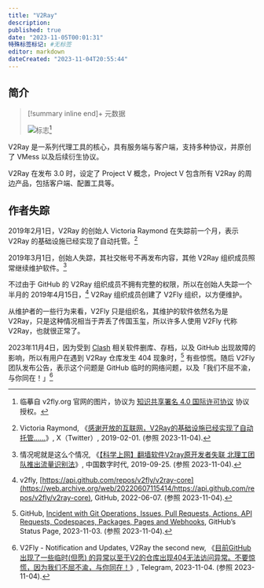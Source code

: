 ```yaml
---
title: "V2Ray"
description:
published: true
date: "2023-11-05T00:01:31"
特殊标签标记: #无标签
editor: markdown
dateCreated: "2023-11-04T20:55:44"
---
```


## 简介

> [!summary inline end]+ 元数据
>
> ![标志](https://s3.tebi.io/ggame/ShareX/anti-censorship_VPN_V2Ray.svg)[^logo]

[^logo]: 临摹自 v2fly.org 官网的图片，协议为 [知识共享署名 4.0 国际许可协议](https://creativecommons.org/licenses/by/4.0/deed.zh) 协议授权。

V2Ray 是一系列代理工具的核心，具有服务端与客户端，支持多种协议，并原创了 VMess 以及后续衍生协议。

V2Ray 在发布 3.0 时，设定了 Project V 概念，Project V 包含所有 V2Ray 的周边产品，包括客户端、配置工具等。

## 作者失踪

2019年2月1日，V2Ray 的创始人 Victoria Raymond 在失踪前一个月，表示 V2Ray 的基础设施已经实现了自动托管。[^03584]

[^03584]: Victoria Raymond, 《[感谢开放的互联网，V2Ray的基础设施已经实现了自动托管……](https://web.archive.org/web/20230605000644/https://twitter.com/projectv2ray/status/1091306111406403584)》, X（Twitter）, 2019-02-01. (参照 2023-11-04).

2019年3月1日，创始人失踪，其社交帐号不再发布内容，其他 V2Ray 组织成员照常继续维护软件。[^18285]

[^18285]: 情况呢就是这么个情况, 《[【科学上网】翻墙软件V2ray原开发者失联 北理工团队推出流量识别法](https://web.archive.org/web/20220924052648/https://chinadigitaltimes.net/chinese/618285.html)》, 中国数字时代, 2019-09-25. (参照 2023-11-04).

不过由于 GitHub 的 V2Ray 组织成员不拥有完整的权限，所以在创始人失踪一个半月的 2019年4月15日，[^15414] V2Ray 组织成员创建了 V2Fly 组织，以方便维护。

[^15414]: v2fly, [https://api.github.com/repos/v2fly/v2ray-core](https://web.archive.org/web/20220607115414/https://api.github.com/repos/v2fly/v2ray-core), GitHub, 2022-06-07. (参照 2023-11-04).

从维护者的一些行为来看，V2Fly 只是组织名，其维护的软件依然名为是 V2Ray，只是这种情况相当于弄丢了传国玉玺，所以许多人使用 V2Fly 代称 V2Ray，也就很正常了。

2023年11月4日，因为受到 [Clash](/anti-censorship/VPN/clash_for_windows.md#删库) 相关软件删库、存档，以及 GitHub 出现故障的影响，所以有用户在遇到 V2Ray 仓库发生 404 现象时，[^9fs5x] 有些惊慌。随后 V2Fly 团队发布公告，表示这个问题是 GitHub 临时的网络问题，以及「我们不屈不渝，与你同在！」[^fly99]

[^9fs5x]: GitHub, [Incident with Git Operations, Issues, Pull Requests, Actions, API Requests, Codespaces, Packages, Pages and Webhooks](https://web.archive.org/web/20231104033954/https://www.githubstatus.com/incidents/xb30mby9fs5x), GitHub’s Status Page, 2023-11-03. (参照 2023-11-04).

[^fly99]: V2Fly - Notification and Updates, V2Ray the second new, 《[目前GitHub出现了一些临时(但愿) 的异常以至于V2的仓库出现404无法访问异常。不要惊慌，因为我们不屈不渝，与你同在！](https://web.archive.org/web/20231104154557/https://t.me/s/v2fly/99)》, Telegram, 2023-11-04. (参照 2023-11-04).
